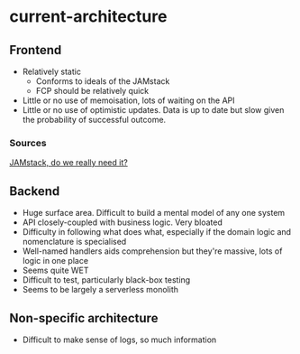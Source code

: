 # current-architecture

## Frontend

- Relatively static
  - Conforms to ideals of the JAMstack
  - FCP should be relatively quick
- Little or no use of memoisation, lots of waiting on the API
- Little or no use of optimistic updates. Data is up to date but slow given the probability of successful outcome.

### Sources

[JAMstack, do we really need it?](https://www.youtube.com/watch?v=YljH-aqKUFk)

## Backend

- Huge surface area. Difficult to build a mental model of any one system
- API closely-coupled with business logic. Very bloated
- Difficulty in following what does what, especially if the domain logic and nomenclature is specialised
- Well-named handlers aids comprehension but they're massive, lots of logic in one place
- Seems quite WET
- Difficult to test, particularly black-box testing
- Seems to be largely a serverless monolith

## Non-specific architecture

- Difficult to make sense of logs, so much information
